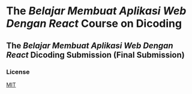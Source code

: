 # The _Belajar Membuat Aplikasi Web Dengan React_ Course on Dicoding

## The _Belajar Membuat Aplikasi Web Dengan React_ Dicoding Submission (Final Submission)

### License

[MIT](https://github.com/syahdaromansyah/dicoding-submission-bmawdr/blob/main/LICENSE.md)

